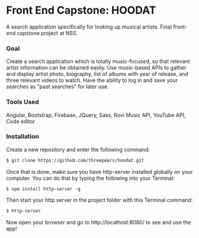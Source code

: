 # Front End Capstone: HOODAT

A search application specifically for looking up musical artists. Final front-end capstone project at NSS.

### Goal

Create a search application which is totally music-focused, so that relevant artist information can be obtained easily. Use music-based APIs to gather and display artist photo, biography, list of albums with year of release, and three relevant videos to watch. Have the ability to log in and save your searches as "past searches" for later use.

### Tools Used

Angular, Bootstrap, Firebase, JQuery, Sass, Rovi Music API, YouTube API, Code editor

### Installation

Create a new repository and enter the following command:

```sh
$ git clone https://github.com/threepears/hoodat.git
```

Once that is done, make sure you have http-server installed globally on your computer. You can do that by typing the following into your Terminal:

```
$ npm install http-server -g
```

Then start your http server in the project folder with this Terminal command:

```sh
$ http-server
```

Now open your browser and go to http://localhost:8080/ to see and use the app!
